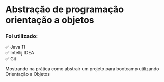# Abstração de programação orientação a objetos

### Foi utilizado:
✅ Java 11 <br/>
✅ Intellij IDEA <br/>
✅ Git <br/>

Mostrando na prática como abstrair um projeto para bootcamp utilizando Orientação a Objetos

